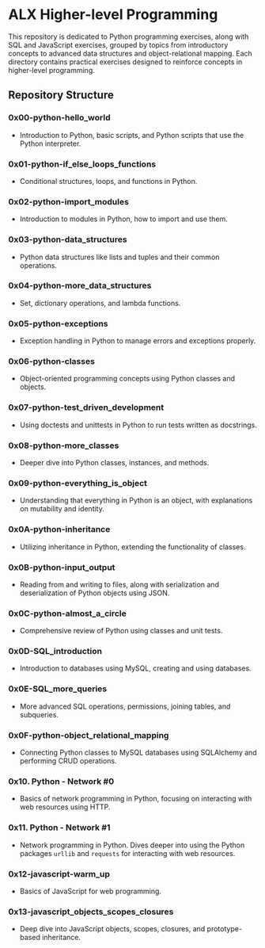 # ALX Higher-level Programming

This repository is dedicated to Python programming exercises, along with SQL and JavaScript exercises, grouped by topics from introductory concepts to advanced data structures and object-relational mapping. Each directory contains practical exercises designed to reinforce concepts in higher-level programming.

## Repository Structure

### 0x00-python-hello_world
- Introduction to Python, basic scripts, and Python scripts that use the Python interpreter.

### 0x01-python-if_else_loops_functions
- Conditional structures, loops, and functions in Python.

### 0x02-python-import_modules
- Introduction to modules in Python, how to import and use them.

### 0x03-python-data_structures
- Python data structures like lists and tuples and their common operations.

### 0x04-python-more_data_structures
- Set, dictionary operations, and lambda functions.

### 0x05-python-exceptions
- Exception handling in Python to manage errors and exceptions properly.

### 0x06-python-classes
- Object-oriented programming concepts using Python classes and objects.

### 0x07-python-test_driven_development
- Using doctests and unittests in Python to run tests written as docstrings.

### 0x08-python-more_classes
- Deeper dive into Python classes, instances, and methods.

### 0x09-python-everything_is_object
- Understanding that everything in Python is an object, with explanations on mutability and identity.

### 0x0A-python-inheritance
- Utilizing inheritance in Python, extending the functionality of classes.

### 0x0B-python-input_output
- Reading from and writing to files, along with serialization and deserialization of Python objects using JSON.

### 0x0C-python-almost_a_circle
- Comprehensive review of Python using classes and unit tests.

### 0x0D-SQL_introduction
- Introduction to databases using MySQL, creating and using databases.

### 0x0E-SQL_more_queries
- More advanced SQL operations, permissions, joining tables, and subqueries.

### 0x0F-python-object_relational_mapping
- Connecting Python classes to MySQL databases using SQLAlchemy and performing CRUD operations.

### 0x10. Python - Network #0
- Basics of network programming in Python, focusing on interacting with web resources using HTTP.

### 0x11. Python - Network #1
- Network programming in Python. Dives deeper into using the Python packages `urllib` and `requests` for interacting with web resources.

### 0x12-javascript-warm_up
- Basics of JavaScript for web programming.

### 0x13-javascript_objects_scopes_closures
- Deep dive into JavaScript objects, scopes, closures, and prototype-based inheritance.
